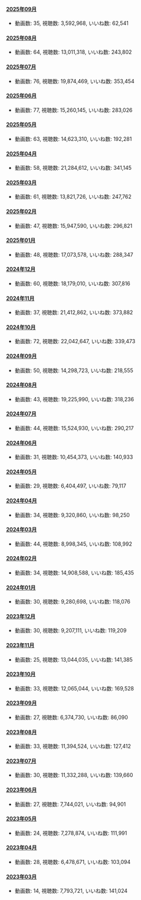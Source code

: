 #### [2025年09月](videos/202509 "wikilink")

-   動画数: 35, 視聴数: 3,592,968, いいね数: 62,541

#### [2025年08月](videos/202508 "wikilink")

-   動画数: 64, 視聴数: 13,011,318, いいね数: 243,802

#### [2025年07月](videos/202507 "wikilink")

-   動画数: 76, 視聴数: 19,874,469, いいね数: 353,454

#### [2025年06月](videos/202506 "wikilink")

-   動画数: 77, 視聴数: 15,260,145, いいね数: 283,026

#### [2025年05月](videos/202505 "wikilink")

-   動画数: 63, 視聴数: 14,623,310, いいね数: 192,281

#### [2025年04月](videos/202504 "wikilink")

-   動画数: 58, 視聴数: 21,284,612, いいね数: 341,145

#### [2025年03月](videos/202503 "wikilink")

-   動画数: 61, 視聴数: 13,821,726, いいね数: 247,762

#### [2025年02月](videos/202502 "wikilink")

-   動画数: 47, 視聴数: 15,947,590, いいね数: 296,821

#### [2025年01月](videos/202501 "wikilink")

-   動画数: 48, 視聴数: 17,073,578, いいね数: 288,347

#### [2024年12月](videos/202412 "wikilink")

-   動画数: 60, 視聴数: 18,179,010, いいね数: 307,816

#### [2024年11月](videos/202411 "wikilink")

-   動画数: 37, 視聴数: 21,412,862, いいね数: 373,882

#### [2024年10月](videos/202410 "wikilink")

-   動画数: 72, 視聴数: 22,042,647, いいね数: 339,473

#### [2024年09月](videos/202409 "wikilink")

-   動画数: 50, 視聴数: 14,298,723, いいね数: 218,555

#### [2024年08月](videos/202408 "wikilink")

-   動画数: 43, 視聴数: 19,225,990, いいね数: 318,236

#### [2024年07月](videos/202407 "wikilink")

-   動画数: 44, 視聴数: 15,524,930, いいね数: 290,217

#### [2024年06月](videos/202406 "wikilink")

-   動画数: 31, 視聴数: 10,454,373, いいね数: 140,933

#### [2024年05月](videos/202405 "wikilink")

-   動画数: 29, 視聴数: 6,404,497, いいね数: 79,117

#### [2024年04月](videos/202404 "wikilink")

-   動画数: 34, 視聴数: 9,320,860, いいね数: 98,250

#### [2024年03月](videos/202403 "wikilink")

-   動画数: 44, 視聴数: 8,998,345, いいね数: 108,992

#### [2024年02月](videos/202402 "wikilink")

-   動画数: 34, 視聴数: 14,908,588, いいね数: 185,435

#### [2024年01月](videos/202401 "wikilink")

-   動画数: 30, 視聴数: 9,280,698, いいね数: 118,076

#### [2023年12月](videos/202312 "wikilink")

-   動画数: 30, 視聴数: 9,207,111, いいね数: 119,209

#### [2023年11月](videos/202311 "wikilink")

-   動画数: 25, 視聴数: 13,044,035, いいね数: 141,385

#### [2023年10月](videos/202310 "wikilink")

-   動画数: 33, 視聴数: 12,065,044, いいね数: 169,528

#### [2023年09月](videos/202309 "wikilink")

-   動画数: 27, 視聴数: 6,374,730, いいね数: 86,090

#### [2023年08月](videos/202308 "wikilink")

-   動画数: 33, 視聴数: 11,394,524, いいね数: 127,412

#### [2023年07月](videos/202307 "wikilink")

-   動画数: 30, 視聴数: 11,332,288, いいね数: 139,660

#### [2023年06月](videos/202306 "wikilink")

-   動画数: 27, 視聴数: 7,744,021, いいね数: 94,901

#### [2023年05月](videos/202305 "wikilink")

-   動画数: 24, 視聴数: 7,278,874, いいね数: 111,991

#### [2023年04月](videos/202304 "wikilink")

-   動画数: 28, 視聴数: 6,478,671, いいね数: 103,094

#### [2023年03月](videos/202303 "wikilink")

-   動画数: 14, 視聴数: 7,793,721, いいね数: 141,024

